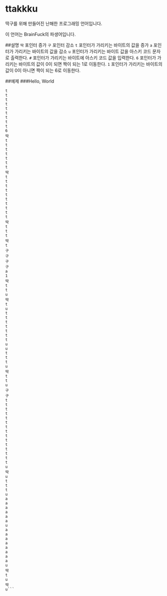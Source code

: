 # ttakkku
딱구를 위해 만들어진 난해한 프로그래밍 언어입니다.

이 언어는 BrainFuck의 파생어입니다.

##설명
`딱`  포인터 증가
`구`  포인터 감소
`t`  포인터가 가리키는 바이트의 값을 증가
`a`  포인터가 가리키는 바이트의 값을 감소
`u`  포인터가 가리키는 바이트 값을 아스키 코드 문자로 출력한다.
`#`  포인터가 가리키는 바이트에 아스키 코드 값을 입력한다.
`6`  포인터가 가리키는 바이트의 값이 0이 되면 짝이 되는 1로 이동한다.
`1`  포인터가 가리키는 바이트의 값이 0이 아니면 짝이 되는 6로 이동한다.

##예제
###Hello, World
```t
t
t
t
t
t
t
t
t
t
6
딱
t
t
t
t
t
t
t
딱
t
t
t
t
t
t
t
t
t
t
딱
t
t
t
딱
t
구
구
구
구
a
1
딱
t
t
u
딱
t
u
t
t
t
t
t
t
t
u
u
t
t
t
u
딱
t
t
u
구
구
t
t
t
t
t
t
t
t
t
t
t
t
t
t
t
u
딱
u
t
t
t
u
a
a
a
a
a
a
u
a
a
a
a
a
a
a
a
u
딱
t
u
딱
u```
